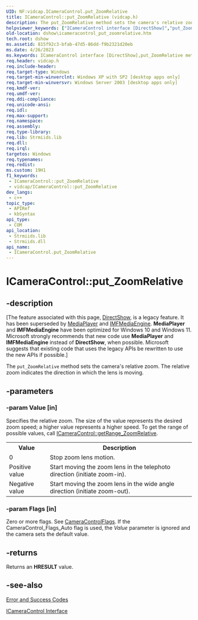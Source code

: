 ```yaml
---
UID: NF:vidcap.ICameraControl.put_ZoomRelative
title: ICameraControl::put_ZoomRelative (vidcap.h)
description: The put_ZoomRelative method sets the camera's relative zoom. The relative zoom indicates the direction in which the lens is moving.
helpviewer_keywords: ["ICameraControl interface [DirectShow]","put_ZoomRelative method","ICameraControl.put_ZoomRelative","ICameraControl::put_ZoomRelative","ICameraControlput_ZoomRelative","dshow.icameracontrol_put_zoomrelative","put_ZoomRelative","put_ZoomRelative method [DirectShow]","put_ZoomRelative method [DirectShow]","ICameraControl interface","vidcap/ICameraControl::put_ZoomRelative"]
old-location: dshow\icameracontrol_put_zoomrelative.htm
tech.root: dshow
ms.assetid: 815f92c3-bfab-47d5-86dd-f9b2321d20eb
ms.date: 4/26/2023
ms.keywords: ICameraControl interface [DirectShow],put_ZoomRelative method, ICameraControl.put_ZoomRelative, ICameraControl::put_ZoomRelative, ICameraControlput_ZoomRelative, dshow.icameracontrol_put_zoomrelative, put_ZoomRelative, put_ZoomRelative method [DirectShow], put_ZoomRelative method [DirectShow],ICameraControl interface, vidcap/ICameraControl::put_ZoomRelative
req.header: vidcap.h
req.include-header: 
req.target-type: Windows
req.target-min-winverclnt: Windows XP with SP2 [desktop apps only]
req.target-min-winversvr: Windows Server 2003 [desktop apps only]
req.kmdf-ver: 
req.umdf-ver: 
req.ddi-compliance: 
req.unicode-ansi: 
req.idl: 
req.max-support: 
req.namespace: 
req.assembly: 
req.type-library: 
req.lib: Strmiids.lib
req.dll: 
req.irql: 
targetos: Windows
req.typenames: 
req.redist: 
ms.custom: 19H1
f1_keywords:
 - ICameraControl::put_ZoomRelative
 - vidcap/ICameraControl::put_ZoomRelative
dev_langs:
 - c++
topic_type:
 - APIRef
 - kbSyntax
api_type:
 - COM
api_location:
 - Strmiids.lib
 - Strmiids.dll
api_name:
 - ICameraControl.put_ZoomRelative
---
```


# ICameraControl::put_ZoomRelative


## -description

\[The feature associated with this page, [DirectShow](/windows/win32/directshow/directshow), is a legacy feature. It has been superseded by [MediaPlayer](/uwp/api/Windows.Media.Playback.MediaPlayer) and [IMFMediaEngine](/windows/win32/api/mfmediaengine/nn-mfmediaengine-imfmediaengine). **MediaPlayer** and **IMFMediaEngine** have been optimized for Windows 10 and Windows 11. Microsoft strongly recommends that new code use **MediaPlayer** and **IMFMediaEngine** instead of **DirectShow**, when possible. Microsoft suggests that existing code that uses the legacy APIs be rewritten to use the new APIs if possible.\]

The <code>put_ZoomRelative</code> method sets the camera's relative zoom. The relative zoom indicates the direction in which the lens is moving.

## -parameters

### -param Value [in]

Specifies the relative zoom. The size of the value represents the desired zoom speed; a higher value represents a higher speed. To get the range of possible values, call <a href="/windows/desktop/api/vidcap/nf-vidcap-icameracontrol-getrange_zoomrelative">ICameraControl::getRange_ZoomRelative</a>.

<table>
<tr>
<th>Value
                </th>
<th>Description
                </th>
</tr>
<tr>
<td>0</td>
<td>Stop zoom lens motion.</td>
</tr>
<tr>
<td>Positive value</td>
<td>Start moving the zoom lens in the telephoto direction (initiate zoom-in).</td>
</tr>
<tr>
<td>Negative value</td>
<td>Start moving the zoom lens in the wide angle direction (initiate zoom-out).</td>
</tr>
</table>

### -param Flags [in]

Zero or more flags. See <a href="/windows/win32/api/strmif/ne-strmif-cameracontrolflags">CameraControlFlags</a>. If the CameraControl_Flags_Auto flag is used, the <i>Value</i> parameter is ignored and the camera sets the default value.

## -returns

Returns an <b>HRESULT</b> value.

## -see-also

<a href="/windows/desktop/DirectShow/error-and-success-codes">Error and Success Codes</a>



<a href="/windows/desktop/api/vidcap/nn-vidcap-icameracontrol">ICameraControl Interface</a>
